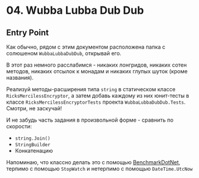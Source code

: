 # 04. Wubba Lubba Dub Dub

## Entry Point

Как обычно, рядом с этим документом расположена папка с солюшеном `WubbaLubbaDubDub`, открывай его.

В этот раз немного расслабимся - никаких лонгридов, никаких сотен методов, никаких отсылок к монадам и никаких глупых шуток (кроме названия).

Реализуй методы-расширения типа `string` в статическом классе `RicksMercilessEncryptor`, а затем добавь каждому из них юнит-тесты в классе `RicksMercilessEncryptorTests` проекта `WubbaLubbaDubDub.Tests`. Смотри, не заскучай!

И не забудь часть задания в произвольной форме - сравнить по скорости:

- `string.Join()`
- `StringBuilder`
- Конкатенацию

Напоминаю, что классно делать это с помощью [BenchmarkDotNet](https://github.com/dotnet/BenchmarkDotNet), терпимо с помощью `StopWatch` и нетерпимо с помощью `DateTime.UtcNow`